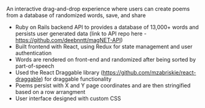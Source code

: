 An interactive drag-and-drop experience where users can create poems from a database of randomized words, save, and share

+ Ruby on Rails backend API to provides a database of 13,000+ words and persists user generated data (link to API repo here - https://github.com/deebnntt/magNET-API)
+ Built frontend with React, using Redux for state management and user authentication
+ Words are rendered on front-end and randomized after being sorted by part-of-speech
+ Used the React Draggable library (https://github.com/mzabriskie/react-draggable) for draggable functionality
+ Poems persist with X and Y page coordinates and are then stringified based on a row arrangment
+ User interface designed with custom CSS
